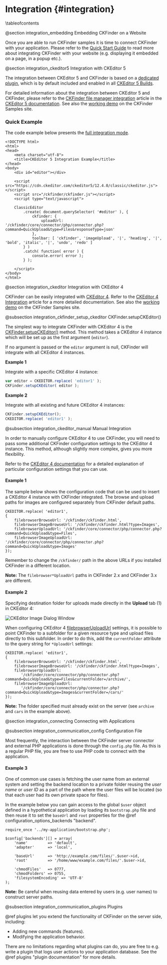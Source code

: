 # Integration {#integration}

\tableofcontents

@section integration_embedding Embedding CKFinder on a Website

Once you are able to run CKFinder samples it is time to connect CKFinder with your application.
Please refer to the [Quick Start Guide](https://ckeditor.com/docs/ckfinder/ckfinder3/#!/guide/dev_installation) to read more about integrating CKFinder with your website (e.g. displaying it embedded on a page, in a popup etc.).


@section integration_ckeditor5 Integration with CKEditor 5

The integration between CKEditor 5 and CKFinder is based on a [dedicated plugin](https://github.com/ckeditor/ckeditor5-ckfinder),
which is by default included and enabled in all [CKEditor 5 Builds](https://ckeditor.com/docs/ckeditor5/latest/builds/guides/overview.html).

For detailed information about the integration between CKEditor 5 and CKFinder, please refer to the
[CKFinder file manager integration](https://ckeditor.com/docs/ckeditor5/latest/features/image-upload/ckfinder.html)
article in the [CKEditor 5 documentation](https://ckeditor.com/docs/ckeditor5/latest/index.html).
See also the [working demo](https://ckeditor.com/docs/ckfinder/demo/ckfinder3/samples/ckeditor.html#integration-ckeditor5) on the CKFinder Samples site.

### Quick Example

The code example below presents the [full integration mode](https://ckeditor.com/docs/ckeditor5/latest/features/image-upload/ckfinder.html#configuring-the-full-integration).

```
<!DOCTYPE html>
<html>
<head>
    <meta charset="utf-8">
    <title>CKEditor 5 Integration Example</title>
</head>
<body>
    <div id="editor"></div>

    <script src="https://cdn.ckeditor.com/ckeditor5/12.4.0/classic/ckeditor.js"></script>
    <script src="/ckfinder/ckfinder.js"></script>
    <script type="text/javascript">

    ClassicEditor
        .create( document.querySelector( '#editor' ), {
            ckfinder: {
                uploadUrl: '/ckfinder/core/connector/php/connector.php?command=QuickUpload&type=Files&responseType=json'
            },
            toolbar: [ 'ckfinder', 'imageUpload', '|', 'heading', '|', 'bold', 'italic', '|', 'undo', 'redo' ]
        } )
        .catch( function( error ) {
            console.error( error );
        } );

    </script>
</body>
</html>
```


@section integration_ckeditor Integration with CKEditor 4

CKFinder can be easily integrated with [CKEditor 4](https://ckeditor.com/ckeditor-4/). Refer to the [CKEditor 4 Integration](https://ckeditor.com/docs/ckfinder/ckfinder3/#!/guide/dev_ckeditor) article for a more detailed documentation. See also the [working demo](https://ckeditor.com/docs/ckfinder/demo/ckfinder3/samples/ckeditor.html#integration-ckeditor4) on the CKFinder Samples site.

@subsection integration_ckfinder_setup_ckeditor CKFinder.setupCKEditor()

The simplest way to integrate CKFinder with CKEditor 4 is the [CKFinder.setupCKEditor()](https://ckeditor.com/docs/ckfinder/ckfinder3/#!/api/CKFinder-method-setupCKEditor) method. This method takes a CKEditor 4 instance which will be set up as the first argument (`editor`).

If no argument is passed or the `editor` argument is null, CKFinder will integrate with all CKEditor 4 instances.

**Example 1**

Integrate with a specific CKEditor 4 instance:

```js
var editor = CKEDITOR.replace( 'editor1' );
CKFinder.setupCKEditor( editor );
```

**Example 2**

Integrate with all existing and future CKEditor 4 instances:

```js
CKFinder.setupCKEditor();
CKEDITOR.replace( 'editor1' );
```

@subsection integration_ckeditor_manual Manual Integration

In order to manually configure CKEditor 4 to use CKFinder, you will need to pass some additional CKFinder configuration settings to the CKEditor 4 instance. This method, although slightly more complex, gives you more flexibility.

Refer to the [CKEditor 4 documentation](https://ckeditor.com/docs/ckeditor4/latest/guide/dev_ckfinder_integration.html) for a detailed explanation of particular configuration settings that you can use.

<h4>Example 1</h4>

The sample below shows the configuration code that can be used to insert a CKEditor 4 instance with CKFinder integrated. The browse and upload paths for images are configured separately from CKFinder default paths. 

~~~
CKEDITOR.replace( 'editor1',
{
	filebrowserBrowseUrl: '/ckfinder/ckfinder.html',
	filebrowserImageBrowseUrl: '/ckfinder/ckfinder.html?type=Images',
	filebrowserUploadUrl: '/ckfinder/core/connector/php/connector.php?command=QuickUpload&type=Files',
	filebrowserImageUploadUrl: '/ckfinder/core/connector/php/connector.php?command=QuickUpload&type=Images'
});
~~~
Remember to change the `/ckfinder/` path in the above URLs if you installed CKFinder in a different location.

**Note:** The `filebrowser*UploadUrl` paths in CKFinder 2.x and CKFinder 3.x are different.

<h4>Example 2</h4>

Specifying destination folder for uploads made directly in the **Upload** tab (1) in CKEditor 4:

![CKEditor Image Dialog Window](/manual/images/ckeditor_image_dialog.png)

When configuring CKEditor 4 [filebrowserUploadUrl](https://ckeditor.com/docs/ckeditor4/latest/api/CKEDITOR_config.html#cfg-filebrowserUploadUrl) settings, it is possible to point CKFinder to a subfolder for a given resource type and upload files directly to this subfolder.
In order to do this, add the `currentFolder` attribute to the query string for `*UploadUrl` settings:

~~~
CKEDITOR.replace( 'editor1',
{
	filebrowserBrowseUrl: '/ckfinder/ckfinder.html',
	filebrowserImageBrowseUrl: '/ckfinder/ckfinder.html?type=Images',
	filebrowserUploadUrl:
 	   '/ckfinder/core/connector/php/connector.php?command=QuickUpload&type=Files&currentFolder=/archive/',
	filebrowserImageUploadUrl:
	   '/ckfinder/core/connector/php/connector.php?command=QuickUpload&type=Images&currentFolder=/cars/'
});
~~~
**Note:** The folder specified must already exist on the server (see `archive` and `cars` in the example above).

@section integration_connecting Connecting with Applications

@subsection integration_communication_config Configuration File

Most frequently, the interaction between the CKFinder server connector and external PHP applications is done through the `config.php` file.
As this is a regular PHP file, you are free to use PHP code to connect with the application.

<h4>Example 3</h4>

One of common use cases is fetching the user name from an external system and setting the backend location to a private folder reusing the *user name* or *user ID* as a part of the path where the user files will be located (so that each user had its own private space for files).

In the example below you can gain access to the global `$user` object defined in a hypothetical application by loading its `bootstrap.php` file and then reuse it to set the `baseUrl` and `root` properties for the @ref configuration_options_backends "backend".

~~~
require_once '../my-application/bootstrap.php';

$config['backends'][] = array(
    'name'         => 'default',
    'adapter'      => 'local',

    'baseUrl'      => 'http://example.com/files/'.$user->id,
    'root'         => '/home/www/example.com/files/'.$user->id,

    'chmodFiles'   => 0777,
    'chmodFolders' => 0755,
    'filesystemEncoding' => 'UTF-8'
);
~~~

**Note:** Be careful when reusing data entered by users (e.g. user names) to construct server paths.

@subsection integration_communication_plugins Plugins

@ref plugins let you extend the functionality of CKFinder on the server side, including:
 - Adding new commands (features).
 - Modifying the application behavior.

There are no limitations regarding what plugins can do, you are free to e.g. write a plugin that logs user actions to your application database.
See the @ref plugins "plugin documentation" for more details.